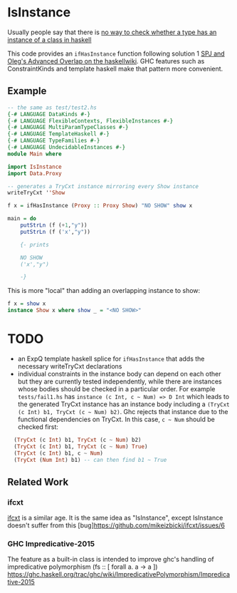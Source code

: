 # IsInstance
Usually people say that there is [no way to check whether a type has an
instance of a class in haskell](http://stackoverflow.com/search?q=%5bhaskell%5d+instanceof) 

This code provides an `ifHasInstance` function following solution 1
[SPJ and Oleg's Advanced Overlap on the haskellwiki](https://wiki.haskell.org/GHC/AdvancedOverlap).
GHC features such as ConstraintKinds and template haskell make that
pattern more convenient.

## Example

```haskell
-- the same as test/test2.hs
{-# LANGUAGE DataKinds #-}
{-# LANGUAGE FlexibleContexts, FlexibleInstances #-}
{-# LANGUAGE MultiParamTypeClasses #-}
{-# LANGUAGE TemplateHaskell #-}
{-# LANGUAGE TypeFamilies #-}
{-# LANGUAGE UndecidableInstances #-}
module Main where

import IsInstance
import Data.Proxy

-- generates a TryCxt instance mirroring every Show instance
writeTryCxt ''Show

f x = ifHasInstance (Proxy :: Proxy Show) "NO SHOW" show x

main = do
    putStrLn (f (+1,"y"))
    putStrLn (f ('x',"y"))

    {- prints

    NO SHOW
    ('x',"y")

    -}
```

This is more "local" than adding an overlapping instance to show:

```haskell
f x = show x
instance Show x where show _ = "<NO SHOW>"
```

# TODO

* an ExpQ template haskell splice for `ifHasInstance` that adds the necessary writeTryCxt declarations
* individual constraints in the instance body can depend on each other but they are
  currently tested independently, while there are instances whose bodies should be checked in a particular order. For example `tests/fail1.hs` has `instance (c Int, c ~ Num) => D Int` which leads to the generated TryCxt instance has an instance body including a `(TryCxt (c Int) b1, TryCxt (c ~ Num) b2)`. Ghc rejects that instance due to the functional dependencies on TryCxt. In this case, `c ~ Num` should be checked first:

```haskell
  (TryCxt (c Int) b1, TryCxt (c ~ Num) b2)
  (TryCxt (c Int) b1, TryCxt (c ~ Num) True)
  (TryCxt (c Int) b1, c ~ Num)
  (TryCxt (Num Int) b1) -- can then find b1 ~ True
```

## Related Work

### ifcxt

[ifcxt](https://github.com/mikeizbicki/ifcxt) is a similar age. It is the same idea as "IsInstance", except IsInstance doesn't suffer from this [bug]https://github.com/mikeizbicki/ifcxt/issues/6

### GHC Impredicative-2015

The feature as a built-in class is intended to improve ghc's handling of
impredicative polymorphism (fs :: [ forall a. a -> a ])
https://ghc.haskell.org/trac/ghc/wiki/ImpredicativePolymorphism/Impredicative-2015
